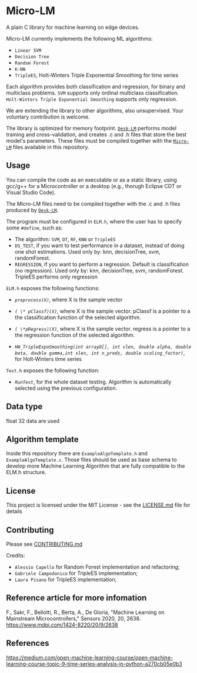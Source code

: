 # Micro-LM
A plain C library for machine learning on edge devices.

Micro-LM currently implements the following ML algorithms:

- `Linear SVM`
- `Decision Tree`
- `Random Forest`
- `K-NN`
- `TripleES`, Holt-Winters Triple Exponential Smoothing for time series

Each algorithm provides both classification and regression, for binary and multiclass problems. `SVM` supports only ordinal multiclass classification. `Holt-Winters Triple Exponential Smoothing` supports only regression.

We are extending the library to other algorithms, also unsupervised. Your voluntary contribution is welcome.

The library is optimized for memory footprint. [`Desk-LM`](https://github.com/Edge-Learning-Machine/Desk-LM) performs model training and cross-validation, and creates .c and .h files that store the best model's parameters. These files must be compiled together with the [`Micro-LM`](https://github.com/Edge-Learning-Machine/Micro-LM) files available in this repository.

## Usage

You can compile the code as an executable or as a static library, using gcc/g++ for a Microcontroller or a desktop (e.g., thorugh Eclipse CDT or Visual Studio Code).

The Micro-LM files need to be compiled together with the .c and .h files produced by [`Desk-LM`](https://github.com/Edge-Learning-Machine/Desk-LM).

The program must be configured in `ELM.h`, where the user has to specify some `#define`, such as:
- The algorithm: `SVM`, `DT`, `RF`, `KNN` or `TripleES`
- `DS_TEST`, if you want to test performance in a dataset, instead of doing one shot estimations. Used only by: knn, decisionTree, svm, randomForest.
- `REGRESSION`, if you want to perform a regression. Default is classification (no regression). Used only by: knn, decisionTree, svm, randomForest. TripleES performs only regression

`ELM.h` exposes the following functions:
- *`preprocess(X)`*, where X is the sample vector
- *`( \* pClassf)(X)`*, where X is the sample vector. pClassf is a pointer to a the classification function of the selected algorithm.
- *`( \*pRegress)(X)`*, where X is the sample vector. regress is a pointer to a the regression function of the selected algorithm.

- *`HW_TripleExpoSmoothing(int arrayD[], int vlen, double alpha, double beta, double gamma,int slen, int n_preds, double scaling_factor)`*, for Holt-Winters time series

`Test.h` exposes the following function:
- *`RunTest`*, for the whole dataset testing. Algorithm is automatically selected using the previous configuration.

## Data type
float 32 data are used

## Algorithm template
Inside this repository there are `ExampleAlgoTemplate.h` and `ExampleAlgoTemplate.c`. 
Those files should be used as base schema to develop more Machine Learning Algorithm that are fully compatible to the ELM.h structure.


## License
This project is licensed under the MIT License - see the [LICENSE.md](https://github.com/Edge-Learning-Machine/Micro-LM/blob/master/LICENSE.md) file for details

## Contributing
Please see [CONTRIBUTING.md](https://github.com/Edge-Learning-Machine/Desk-LM/blob/master/docs/CONTRIBUTING.md)

Credits:
- `Alessio Capello` for Random Forest implementation and refactoring;
- `Gabriele Campodonico` for TripleES implementation;
- `Laura Pisano` for TripleES implementation;

## Reference article for more infomation
F., Sakr, F., Bellotti, R., Berta, A., De Gloria, "Machine Learning on Mainstream Microcontrollers," Sensors 2020, 20, 2638.
https://www.mdpi.com/1424-8220/20/9/2638

## References
https://medium.com/open-machine-learning-course/open-machine-learning-course-topic-9-time-series-analysis-in-python-a270cb05e0b3
